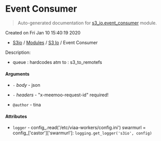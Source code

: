 # Event Consumer

> Auto-generated documentation for [s3_io.event_consumer](../../s3_io/event_consumer.py) module.

Created on Fri Jan 10 15:40:19 2020

- [S3io](../README.md#s3io) / [Modules](../MODULES.md#s3io-modules) / [S3 Io](index.md#s3-io) / Event Consumer

Description:

- queue : hardcodes atm to : s3_to_remotefs

#### Arguments

- `-` *body* - json

- `-` *headers* - "x-meemoo-request-id" required!

- `@author` - tina

#### Attributes

- `logger` - config_.read('/etc/viaa-workers/config.ini')
  swarmurl = config_['castor']['swarmurl']: `logging.get_logger('s3io', config)`
